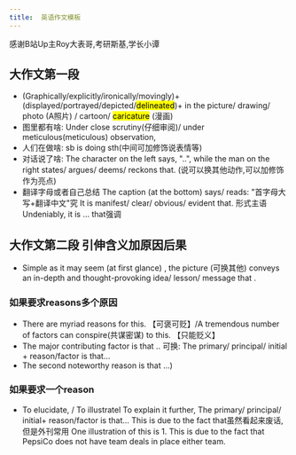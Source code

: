 ```yaml
---
title:  英语作文模板
--- 
```

感谢B站Up主Roy大表哥,考研斯基,学长小谭

## 大作文第一段
- (Graphically/explicitly/ironically/movingly)+(displayed/portrayed/depicted/<mark>delineated</mark>)+ in the picture/ drawing/ photo (A照片) / cartoon/ <mark>caricature</mark> (漫画)
-  图里都有啥: Under close scrutiny(<span class="answer">仔细审阅</span>)/ under meticulous(<span class="answer">meticulous</span>) observation,
- 人们在做啥: sb is doing sth(中间可加修饰说表情等)
- 对话说了啥: The character on the left says, "..", while the man on the right states/ argues/ deems/ reckons that. (说可以换其他动作,可以加修饰作为亮点)
- 翻译字母或者自己总结 The caption (at the bottom) says/ reads: "首字母大写+翻译中文"究 It is manifest/ clear/ obvious/ evident that. 形式主语 Undeniably, it is ... that强调
## 大作文第二段 引伸含义加原因后果
-  Simple as it may seem (at first glance) , the picture (可换其他) conveys an in-depth and thought-provoking idea/ lesson/ message that .
### 如果要求reasons多个原因
- There are myriad reasons for this. 【可褒可贬】/A tremendous number of factors can conspire(<span class="answer">共谋密谋</span>) to this. 【只能贬义】
-  The major contributing factor is that .. 可换: The primary/ principal/ initial + reason/factor is that...
- The second noteworthy reason is that ...)
### 如果要求一个reason
- To elucidate, / To illustratel To explain it further,
 The primary/ principal/ initial+ reason/factor is that...
 This is due to the fact that虽然看起来废话,但是外刊常用
 One illustration of this is 1. This is due to the fact that PepsiCo does not have team deals in place
 either team.








